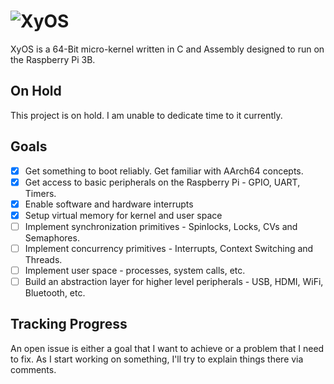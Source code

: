 # ![XyOS](https://user-images.githubusercontent.com/14666061/54874196-9f1a4480-4dbc-11e9-9285-a7f5f3401194.png)
XyOS is a 64-Bit micro-kernel written in C and Assembly designed to run on the Raspberry Pi 3B.

## On Hold
This project is on hold. I am unable to dedicate time to it currently.

## Goals
- [X] Get something to boot reliably. Get familiar with AArch64 concepts.
- [X] Get access to basic peripherals on the Raspberry Pi - GPIO, UART, Timers.
- [X] Enable software and hardware interrupts
- [X] Setup virtual memory for kernel and user space
- [ ] Implement synchronization primitives - Spinlocks, Locks, CVs and Semaphores.
- [ ] Implement concurrency primitives - Interrupts, Context Switching and Threads.
- [ ] Implement user space - processes, system calls, etc.
- [ ] Build an abstraction layer for higher level peripherals - USB, HDMI, WiFi, Bluetooth, etc.

## Tracking Progress
An open issue is either a goal that I want to achieve or a problem that I need to fix.
As I start working on something, I'll try to explain things there via comments.
